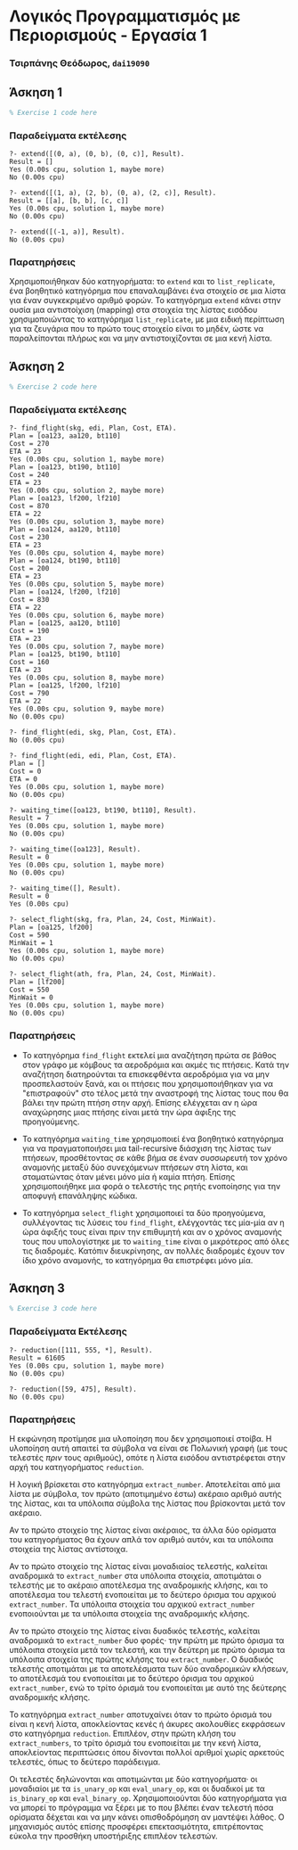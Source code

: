 # Λογικός Προγραμματισμός με Περιορισμούς - Εργασία 1

### Τσιρπάνης Θεόδωρος, `dai19090`

## Άσκηση 1

```prolog
% Exercise 1 code here
```

### Παραδείγματα εκτέλεσης

```
?- extend([(0, a), (0, b), (0, c)], Result).
Result = []
Yes (0.00s cpu, solution 1, maybe more)
No (0.00s cpu)

?- extend([(1, a), (2, b), (0, a), (2, c)], Result).
Result = [[a], [b, b], [c, c]]
Yes (0.00s cpu, solution 1, maybe more)
No (0.00s cpu)

?- extend([(-1, a)], Result).
No (0.00s cpu)
```

### Παρατηρήσεις

Χρησιμοποιήθηκαν δύο κατηγορήματα: το `extend` και το `list_replicate`, ένα βοηθητικό κατηγόρημα που επαναλαμβάνει ένα στοιχείο σε μια λίστα για έναν συγκεκριμένο αριθμό φορών. Το κατηγόρημα `extend` κάνει στην ουσία μια αντιστοίχιση (mapping) στα στοιχεία της λίστας εισόδου χρησιμοποιώντας το κατηγόρημα `list_replicate`, με μια ειδική περίπτωση για τα ζευγάρια που το πρώτο τους στοιχείο είναι το μηδέν, ώστε να παραλείπονται πλήρως και να μην αντιστοιχίζονται σε μια κενή λίστα.

## Άσκηση 2

```prolog
% Exercise 2 code here
```

### Παραδείγματα εκτέλεσης

```
?- find_flight(skg, edi, Plan, Cost, ETA).
Plan = [oa123, aa120, bt110]
Cost = 270
ETA = 23
Yes (0.00s cpu, solution 1, maybe more)
Plan = [oa123, bt190, bt110]
Cost = 240
ETA = 23
Yes (0.00s cpu, solution 2, maybe more)
Plan = [oa123, lf200, lf210]
Cost = 870
ETA = 22
Yes (0.00s cpu, solution 3, maybe more)
Plan = [oa124, aa120, bt110]
Cost = 230
ETA = 23
Yes (0.00s cpu, solution 4, maybe more)
Plan = [oa124, bt190, bt110]
Cost = 200
ETA = 23
Yes (0.00s cpu, solution 5, maybe more)
Plan = [oa124, lf200, lf210]
Cost = 830
ETA = 22
Yes (0.00s cpu, solution 6, maybe more)
Plan = [oa125, aa120, bt110]
Cost = 190
ETA = 23
Yes (0.00s cpu, solution 7, maybe more)
Plan = [oa125, bt190, bt110]
Cost = 160
ETA = 23
Yes (0.00s cpu, solution 8, maybe more)
Plan = [oa125, lf200, lf210]
Cost = 790
ETA = 22
Yes (0.00s cpu, solution 9, maybe more)
No (0.00s cpu)

?- find_flight(edi, skg, Plan, Cost, ETA).
No (0.00s cpu)

?- find_flight(edi, edi, Plan, Cost, ETA).
Plan = []
Cost = 0
ETA = 0
Yes (0.00s cpu, solution 1, maybe more)
No (0.00s cpu)
```

```
?- waiting_time([oa123, bt190, bt110], Result).
Result = 7
Yes (0.00s cpu, solution 1, maybe more)
No (0.00s cpu)

?- waiting_time([oa123], Result).
Result = 0
Yes (0.00s cpu, solution 1, maybe more)
No (0.00s cpu)

?- waiting_time([], Result).
Result = 0
Yes (0.00s cpu)
```

```
?- select_flight(skg, fra, Plan, 24, Cost, MinWait).
Plan = [oa125, lf200]
Cost = 590
MinWait = 1
Yes (0.00s cpu, solution 1, maybe more)
No (0.00s cpu)

?- select_flight(ath, fra, Plan, 24, Cost, MinWait).
Plan = [lf200]
Cost = 550
MinWait = 0
Yes (0.00s cpu, solution 1, maybe more)
No (0.00s cpu)
```

### Παρατηρήσεις

* Το κατηγόρημα `find_flight` εκτελεί μια αναζήτηση πρώτα σε βάθος στον γράφο με κόμβους τα αεροδρόμια και ακμές τις πτήσεις. Κατά την αναζήτηση διατηρούνται τα επισκεφθέντα αεροδρόμια για να μην προσπελαστούν ξανά, και οι πτήσεις που χρησιμοποιήθηκαν για να "επιστραφούν" στο τέλος μετά την αναστροφή της λίστας τους που θα βάλει την πρώτη πτήση στην αρχή. Επίσης ελέγχεται αν η ώρα αναχώρησης μιας πτήσης είναι μετά την ώρα άφιξης της προηγούμενης.

* Το κατηγόρημα `waiting_time` χρησιμοποιεί ένα βοηθητικό κατηγόρημα για να πραγματοποιήσει μια tail-recursive διάσχιση της λίστας των πτήσεων, προσθέτοντας σε κάθε βήμα σε έναν συσσωρευτή τον χρόνο αναμονής μεταξύ δύο συνεχόμενων πτήσεων στη λίστα, και σταματώντας όταν μένει μόνο μία ή καμία πτήση. Επίσης χρησιμοποιήθηκε μια φορά ο τελεστής της ρητής ενοποίησης για την αποφυγή επανάληψης κώδικα.

* Το κατηγόρημα `select_flight` χρησιμοποιεί τα δύο προηγούμενα, συλλέγοντας τις λύσεις του `find_flight`, ελέγχοντάς τες μία-μία αν η ώρα άφιξής τους είναι πριν την επιθυμητή και αν ο χρόνος αναμονής τους που υπολογίστηκε με το `waiting_time` είναι ο μικρότερος από όλες τις διαδρομές. Κατόπιν διευκρίνησης, αν πολλές διαδρομές έχουν τον ίδιο χρόνο αναμονής, το κατηγόρημα θα επιστρέφει μόνο μία.

## Άσκηση 3

```prolog
% Exercise 3 code here
```

### Παραδείγματα Εκτέλεσης

```
?- reduction([111, 555, *], Result).
Result = 61605
Yes (0.00s cpu, solution 1, maybe more)
No (0.00s cpu)

?- reduction([59, 475], Result).
No (0.00s cpu)
```

### Παρατηρήσεις

Η εκφώνηση προτίμησε μια υλοποίηση που δεν χρησιμοποιεί στοίβα. Η υλοποίηση αυτή απαιτεί τα σύμβολα να είναι σε Πολωνική γραφή (με τους τελεστές _πριν_ τους αριθμούς), οπότε η λίστα εισόδου αντιστρέφεται στην αρχή του κατηγορήματος `reduction`.

Η λογική βρίσκεται στο κατηγόρημα `extract_number`. Αποτελείται από μια λίστα με σύμβολα, τον πρώτο (αποτιμημένο έστω) ακέραιο αριθμό αυτής της λίστας, και τα υπόλοιπα σύμβολα της λίστας που βρίσκονται μετά τον ακέραιο.

Αν το πρώτο στοιχείο της λίστας είναι ακέραιος, τα άλλα δύο ορίσματα του κατηγορήματος θα έχουν απλά τον αριθμό αυτόν, και τα υπόλοιπα στοιχεία της λίστας αντίστοιχα.

Αν το πρώτο στοιχείο της λίστας είναι μοναδιαίος τελεστής, καλείται αναδρομικά το `extract_number` στα υπόλοιπα στοιχεία, αποτιμάται ο τελεστής με το ακέραιο αποτέλεσμα της αναδρομικής κλήσης, και το αποτέλεσμα του τελεστή ενοποιείται με το δεύτερο όρισμα του αρχικού `extract_number`. Τα υπόλοιπα στοιχεία του αρχικού `extract_number` ενοποιούνται με τα υπόλοιπα στοιχεία της αναδρομικής κλήσης.

Αν το πρώτο στοιχείο της λίστας είναι δυαδικός τελεστής, καλείται αναδρομικά το `extract_number` δυο φορές· την πρώτη με πρώτο όρισμα τα υπόλοιπα στοιχεία μετά τον τελεστή, και την δεύτερη με πρώτο όρισμα τα υπόλοιπα στοιχεία της πρώτης κλήσης του `extract_number`. Ο δυαδικός τελεστής αποτιμάται με τα αποτελέσματα των δύο αναδρομικών κλήσεων, το αποτέλεσμά του ενοποιείται με το δεύτερο όρισμα του αρχικού `extract_number`, ενώ το τρίτο όρισμά του ενοποιείται με αυτό της δεύτερης αναδρομικής κλήσης.

Το κατηγόρημα `extract_number` αποτυχαίνει όταν το πρώτο όρισμά του είναι η κενή λίστα, αποκλείοντας κενές ή άκυρες ακολουθίες εκφράσεων στο κατηγόρημα `reduction`. Επιπλέον, στην πρώτη κλήση του `extract_numbers`, το τρίτο όρισμά του ενοποιείται με την κενή λίστα, αποκλείοντας περιπτώσεις όπου δίνονται πολλοί αριθμοί χωρίς αρκετούς τελεστές, όπως το δεύτερο παράδειγμα.

Οι τελεστές δηλώνονται και αποτιμώνται με δύο κατηγορήματα· οι μοναδιαίοι με τα `is_unary_op` και `eval_unary_op`, και οι δυαδικοί με τα `is_binary_op` και `eval_binary_op`. Χρησιμοποιούνται δύο κατηγορήματα για να μπορεί το πρόγραμμα να ξέρει με το που βλέπει έναν τελεστή πόσα ορίσματα δέχεται και να μην κάνει οπισθοδρόμηση αν μαντέψει λάθος. Ο μηχανισμός αυτός επίσης προσφέρει επεκτασιμότητα, επιτρέποντας εύκολα την προσθήκη υποστήριξης επιπλέον τελεστών.
